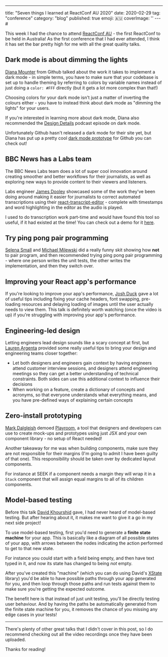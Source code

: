 ---
title: "Seven things I learned at ReactConf AU 2020"
date: 2020-02-29
tag: "conference"
category: "blog"
published: true
emoji: 🇦🇺
coverImage: ''
---#

This week I had the chance to attend [ReactConf AU](https://reactconfau.com) - the first ReactConf to be held in Australia! As the first conference that I had ever attended, I think it has set the bar pretty high for me with all the great quality talks. 

## Dark mode is about dimming the lights

[Diana Mounter](https://twitter.com/broccolini) from Github talked about the work it takes to implement a dark mode - in simple terms, you have to make sure that your codebase is set up to handle theming by referring to colors by variable names instead of just doing a `color: #FFF` directly (but it gets a lot more complex than that!)

Choosing colors for your dark mode isn't just a matter of inverting the colours either - you have to instead think about dark mode as "dimming the lights" for your users.

If you're interested in learning more about dark mode, Diana also recommended the [Design Details](https://spec.fm/podcasts/design-details/310206) podcast episode on dark mode. 

Unfortunately Github hasn't released a dark mode for their site yet, but Diana has put up a pretty cool [dark mode prototype](http://broccolini.net/dark-mode/) for Github you can check out!

## BBC News has a Labs team

The BBC News Labs team does a lot of super cool innovation around creating smoother and better workflows for their journalists, as well as exploring new ways to provide content to their viewers and listeners. 

Labs engineer [James Dooley](https://github.com/jamesdools) showcased some of the work they've been doing around making it easier for journalists to correct automated transcriptions using their [react-transcript-editor](https://github.com/bbc/react-transcript-editor) - complete with timestamps and word highlighting in the editor as the audio is played. 

I used to do transcription work part-time and would have found this tool so useful, if it had existed at the time! You can check out a demo for it [here](https://bbc.github.io/react-transcript-editor/iframe.html?id=demo--default).

## Try ping pong pair programming

[Selena Small](https://twitter.com/selenasmall88) and [Michael Milewski](https://twitter.com/saramic) did a really funny skit showing how **not** to pair program, and then recommended trying ping pong pair programming - where one person writes the unit tests, the other writes the implementation, and then they switch over.

## Improving your React app's performance

If you're looking to improve your app's performance, [Josh Duck](https://twitter.com/joshduck) gave a lot of useful tips including fixing your cache headers, font swapping, pre-loading resources and delaying loading of images until the user actually needs to view them. This talk is definitely worth watching (once the video is up) if you're struggling with improving your app's performance.

## Engineering-led design

Letting engineers lead design sounds like a scary concept at first, but [Lauren Argenta](https://github.com/lauren-tm) provided some really useful tips to bring your design and engineering teams closer together:

* Let both designers and engineers gain context by having engineers attend customer interview sessions, and designers attend engineering meetings so they can get a better understanding of technical constraints. Both sides can use this additional context to influence their decisions
* When working on a feature, create a dictionary of concepts and acronyms, so that everyone understands what everything means, and you have pre-defined ways of explaining certain concepts


## Zero-install prototyping

[Mark Dalgleish](https://twitter.com/markdalgleish) demoed [Playroom](https://github.com/seek-oss/playroom), a tool that designers and developers can use to create mock-ups and prototypes using just JSX and your own component library - no setup of React needed!

Another takeaway for me was when building components, make sure they are not responsible for their margins (I'm going to admit I have been guilty of that one). This responsibility should be taken over by dedicated layout components. 

For instance at SEEK if a component needs a margin they will wrap it in a `Stack` component that will assign equal margins to all of its children components.

## Model-based testing

Before this talk [David Khourshid](https://twitter.com/davidkpiano) gave, I had never heard of model-based testing. But after hearing about it, it makes me want to give it a go in my next side project!

To use model-based testing, first you'd need to generate a **finite state machine** for your app. This is basically like a diagram of all possible states of your app, with arrows between the nodes indicating the action performed to get to that new state. 

For instance you could start with a field being empty, and then have text typed in it, and now its state has changed to being _not_ empty.

After you've created this "machine" (which you can do using David's [XState](https://github.com/davidkpiano/xstate) library) you'd be able to have possible paths through your app generated for you, and then loop through those paths and run tests against them to make sure you're getting the expected outcome.

The benefit here is that instead of just unit testing, you'll be directly testing user behaviour. And by having the paths be automatically generated from the finite state machine for you, it removes the chance of you missing any edge cases in your tests!

----

There's plenty of other great talks that I didn't cover in this post, so I do recommend checking out all the video recordings once they have been uploaded.

Thanks for reading!
